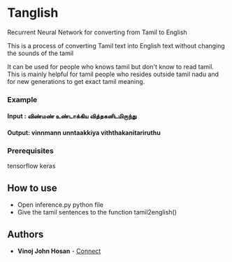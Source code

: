 # Tanglish
Recurrent Neural Network for converting from Tamil to English

This is a process of converting Tamil text into English text without changing the sounds of the tamil

It can be used for people who knows tamil but don't know to read tamil. This is mainly helpful for tamil people who resides outside tamil nadu and for new generations to get exact tamil meaning. 

### Example

#### Input : விண்மண் உண்டாக்கிய வித்தகனிடமிருந்து
#### Output: vinnmann unntaakkiya viththakanitariruthu

### Prerequisites
tensorflow
keras

## How to use
* Open inference.py python file
* Give the tamil sentences to the function tamil2english()

## Authors

* **Vinoj John Hosan** - [Connect](www.linkedin.com/in/vinoj-john-hosan)
